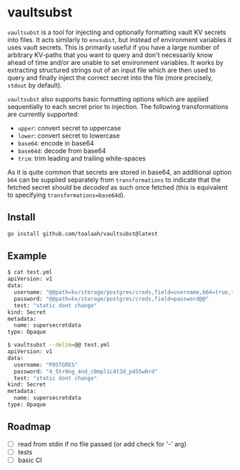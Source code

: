 # vaultsubst

`vaultsubst` is a tool for injecting and optionally formatting vault KV secrets
into files. It acts similarly to `envsubst`, but instead of environment
variables it uses vault secrets. This is primarily useful if you have a large
number of arbitrary KV-paths that you want to query and don't necessarily know
ahead of time and/or are unable to set environment variables. It works by
extracting structured strings out of an input file which are then used to query
and finally inject the correct secret into the file (more precisely, `stdout`
by default).

`vaultsubst` also supports basic formatting options which are applied
sequentially to each secret prior to injection. The following transformations
are currently supported:

- `upper`: convert secret to uppercase
- `lower`: convert secret to lowercase
- `base64`: encode in base64
- `base64d`: decode from base64
- `trim`: trim leading and trailing white-spaces

As it is quite common that secrets are stored in base64, an additional option
`b64` can be supplied separately from `transformations` to indicate that the
fetched secret should be *decoded* as such once fetched (this is equivalent to
specifying `transformations=base64d`).

## Install

```bash
go install github.com/toalaah/vaultsubst@latest
```

## Example

```bash
$ cat test.yml
apiVersion: v1
data:
  username: "@@path=kv/storage/postgres/creds,field=username,b64=true,transformations=trim|upper@@"
  password: "@@path=kv/storage/postgres/creds,field=password@@"
  test: "static dont change"
kind: Secret
metadata:
  name: supersecretdata
type: Opaque

$ vaultsubst --delim=@@ test.yml
apiVersion: v1
data:
  username: "POSTGRES"
  password: "4_5tr0ng_4nd_c0mpl1c4t3d_p455w0rd"
  test: "static dont change"
kind: Secret
metadata:
  name: supersecretdata
type: Opaque

```


## Roadmap

- [ ] read from stdin if no file passed (or add check for '-' arg)
- [ ] tests
- [ ] basic CI
